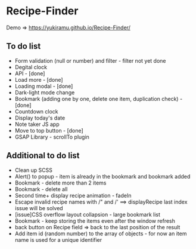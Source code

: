 # Recipe-Finder

Demo => https://yukiramu.github.io/Recipe-Finder/

<h2>To do list</h2>
<ul>
<li>Form validation (null or number) and filter - filter not yet done</li>
<li>Degital clock</li>
<li>API - [done]</li>
<li>Load more - [done]</li>
<li>Loading modal - [done]</li>
<li>Dark-light mode change</li>
<li>Bookmark (adding one by one, delete one item, duplication check) - [done]</li>
<li>Countdown clock</li>
<li>Display today's date</li>
<li>Note taker JS app</li>
<li>Move to top button - [done]</li>
<li>GSAP Library - scrollTo plugin</li>
</ul>

<h2>Additional to do list</h2>
<ul>
<li>Clean up SCSS</li>
<li>Alert() to popup - item is already in the bookmark and bookmark added</li>
<li>Bookmark - delete more than 2 items</li>
<li>Bookmark - delete all</li>
<li>Second time+ display recipe animation - fadeIn</li>
<li>Escape invalid recipe names with /" and /' ==> displayRecipe last index issue will be solved</li>
<li>[issue]CSS overflow layout collapsion - large bookmark list</li>
<li>Bookmark - keep storing the items even after the window refresh</li>
<li>back button on Recipe field => back to the last position of the result</li>
<li>Add item id (random number) to the array of objects - for now an item name is used for a unique identifier</li>
</ul>
